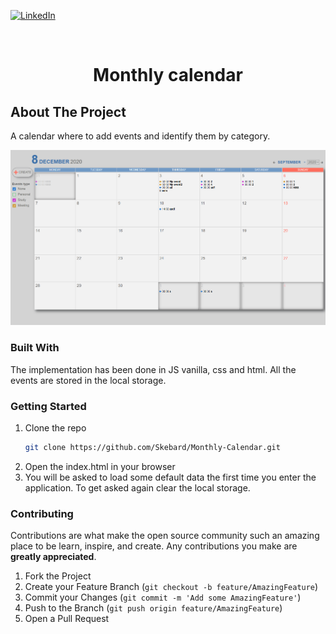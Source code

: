 
[![LinkedIn][linkedin-shield]][linkedin-url]



<!-- PROJECT LOGO -->
<br />
<p align="center">


  <h1 align="center">Monthly calendar</h1>

</p>






<!-- ABOUT THE PROJECT -->
## About The Project
A calendar where to add events and identify them by category.

![Screenshot](images/documentation/fullpage.png)



### Built With

The implementation has been done in JS vanilla, css and html. All the events are stored in the local storage.



<!-- GETTING STARTED -->
###  Getting Started


1. Clone the repo
   ```sh
   git clone https://github.com/Skebard/Monthly-Calendar.git
   ```
2. Open the index.html in your browser
3. You will be asked to load some default data the first time you enter the application. To get asked again clear the local storage.


<!-- CONTRIBUTING -->
### Contributing

Contributions are what make the open source community such an amazing place to be learn, inspire, and create. Any contributions you make are **greatly appreciated**.

1. Fork the Project
2. Create your Feature Branch (`git checkout -b feature/AmazingFeature`)
3. Commit your Changes (`git commit -m 'Add some AmazingFeature'`)
4. Push to the Branch (`git push origin feature/AmazingFeature`)
5. Open a Pull Request










[linkedin-shield]: https://img.shields.io/badge/-LinkedIn-black.svg?style=for-the-badge&logo=linkedin&colorB=555
[linkedin-url]: http://www.linkedin.com/in/tjorda
